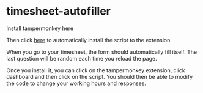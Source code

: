 # timesheet-autofiller

Install tampermonkey [here](https://www.tampermonkey.net/)

Then click [here](https://github.com/n1ji/timesheet-autofiller/raw/refs/heads/main/Year%20Up%20Timesheet%20Autofill.user.js) to automatically install the script to the extension

When you go to your timesheet, the form should automatically fill itself. The last question will be random each time you reload the page.

Once you install it, you can click on the tampermonkey extension, click dashboard and then click on the script. You should then be able to modify the code to change your working hours and responses.
